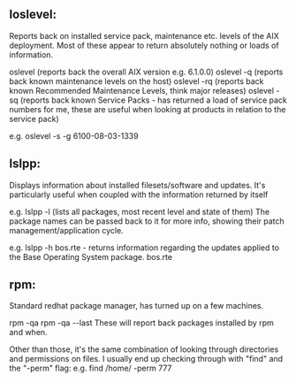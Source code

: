 loslevel:
--------

Reports back on installed service pack, maintenance etc. levels of the AIX deployment.
Most of these appear to return absolutely nothing or loads of information.

oslevel          (reports back the overall AIX version e.g. 6.1.0.0)
oslevel -q     (reports back known maintenance levels on the host)
oslevel -rq    (reports back known Recommended Maintenance Levels, think major releases)
oslevel -sq    (reports back known Service Packs - has returned a load of service pack numbers for me, these are useful when looking at products in relation to the service pack)

e.g.
oslevel -s -g 6100-08-03-1339

lslpp:
------

Displays information about installed filesets/software and updates. It's particularly useful when coupled with the information returned by itself

e.g.
lslpp -l         (lists all packages, most recent level and state of them)
The package names can be passed back to it for more info, showing their patch management/application cycle.

e.g. 
lslpp -h bos.rte   - returns information regarding the updates applied to the Base Operating System package. bos.rte

rpm:
----

Standard redhat package manager, has turned up on a few machines.

rpm -qa 
rpm -qa --last
These will report back packages installed by rpm and when.

Other than those, it's the same combination of looking through directories and permissions on files. I usually end up checking through with "find" and the "-perm" flag:
e.g. find /home/ -perm 777
